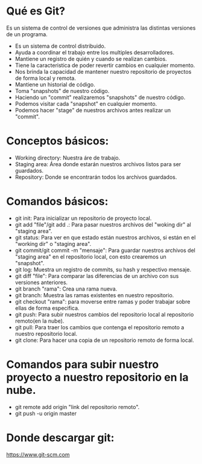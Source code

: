 # Qué es Git?

Es un sistema de control de versiones que administra las distintas versiones de un programa.

- Es un sistema de control distribuido.
- Ayuda a coordinar el trabajo entre los multiples desarrolladores.
- Mantiene un registro de quién y cuando se realizan cambios.
- Tiene la caracteristica de poder revertir cambios en cualquier momento.
- Nos brinda la capacidad de mantener nuestro repositorio de proyectos de forma local y remota.
- Mantiene un historial de código.
- Toma "snapshots" de nuestro código.
- Haciendo un "commit" realizaremos "snapshots" de nuestro código.
- Podemos visitar cada "snapshot" en cualquier momento.
- Podemos hacer "stage" de nuestros archivos antes realizar un "commit".

# Conceptos básicos:

- Working directory: Nuestra áre de trabajo.
- Staging area: Área donde estarán nuestros archivos listos para ser guardados.
- Repository: Donde se encontrarán todos los archivos guardados.

# Comandos básicos:

- git init: Para inicializar un repositorio de proyecto local.
- git add "file"/git add .: Para pasar nuestros archivos del "woking dir" al "staging area".
- git status: Para ver en que estado están nuestros archivos, si están en el "working dir" o "staging area".
- git commit/git commit -m "mensaje": Para guardar nuestros archivos del "staging area" en el repositorio local, con esto crearemos un "snapshot".
- git log: Muestra un registro de commits, su hash y respectivo mensaje.
- git diff "file": Para comparar las diferencias de un archivo con sus versiones anteriores.
- git branch "rama": Crea una rama nueva.
- git branch: Muestra las ramas existentes en nuestro repositorio.
- git checkout "rama": para moverse entre ramas y poder trabajar sobre ellas de forma especifica.
- git push: Para subir nuestros cambios del repositorio local al repositorio remoto(en la nube).
- git pull: Para traer los cambios que contenga el repositorio remoto a nuestro repositorio local.
- git clone: Para hacer una copia de un repositorio remoto de forma local.

# Comandos para subir nuestro proyecto a nuestro repositorio en la nube.
- git remote add origin "link del repositorio remoto".
- git push -u origin master

# Donde descargar git:

https://www.git-scm.com
